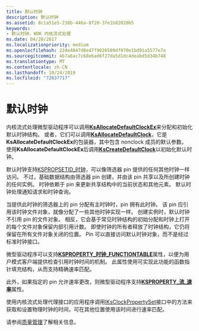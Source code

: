 ```yaml
---
title: 默认时钟
description: 默认时钟
ms.assetid: 8c1a51e5-238b-446a-8f20-3fe1b82020b5
keywords:
- 默认时钟，WDK 内核流式处理
ms.date: 04/20/2017
ms.localizationpriority: medium
ms.openlocfilehash: 224e4847d0ed7f9026589df970e1bd91a5577e7e
ms.sourcegitcommit: 4b7a6ac7c68e6ad6f27da5d1dc4deabd5d34b748
ms.translationtype: MT
ms.contentlocale: zh-CN
ms.lasthandoff: 10/24/2019
ms.locfileid: "72837717"
---
```

# <a name="default-clocks"></a>默认时钟





内核流式处理微型驱动程序可以调用[**KsAllocateDefaultClockEx**](https://docs.microsoft.com/windows-hardware/drivers/ddi/ks/nf-ks-ksallocatedefaultclockex)来分配和初始化默认时钟结构。 或者，它们可以调用[**KsAllocateDefaultClock**](https://docs.microsoft.com/windows-hardware/drivers/ddi/ks/nf-ks-ksallocatedefaultclock)，它是**KsAllocateDefaultClockEx**的包装器，其中包含 nonclock 成员的默认参数。 使用**KsAllocateDefaultClockEx**后调用[**KsCreateDefaultClock**](https://docs.microsoft.com/windows-hardware/drivers/ddi/ks/nf-ks-kscreatedefaultclock)以初始化默认时钟。

默认时钟支持[KSPROPSETID\_时钟](https://docs.microsoft.com/windows-hardware/drivers/stream/kspropsetid-clock)，可以像筛选器 pin 提供的任何其他时钟一样访问。 不过，基础数据结构由筛选器 pin 创建，并由该 pin 共享以及所创建时钟的任何实例。 时钟依赖于 pin 来更新共享结构中的当前状态和其他元素。 默认时钟处理通知请求和时钟查询。

当提供此时钟的筛选器上的 pin 分配有主时钟时，pin 拥有此时钟。 该 pin 应引用该时钟文件对象，就像分配了一些其他时钟实现一样。 创建实例时，默认时钟不引用 pin 的文件对象。 相反，它会基于常见时钟结构的初始分配和时钟上打开的每个文件对象保留内部引用计数。 即使时钟的所有者释放了时钟结构，它仍将保留在所有文件对象关闭的位置。 Pin 可以直接访问默认时钟对象，而不是经过标准时钟接口。

微型驱动程序可以支持[**KSPROPERTY\_时钟\_FUNCTIONTABLE**](https://docs.microsoft.com/windows-hardware/drivers/stream/ksproperty-clock-functiontable)属性，以便为用户模式客户端提供检查引用时钟时间的机制。 此属性使用可实现此功能的函数指针填充结构，从而支持精确速率匹配。

此外，如果指定的 pin 允许速率更改，则微型驱动程序支持[**KSPROPERTY\_流\_速率**](https://docs.microsoft.com/windows-hardware/drivers/stream/ksproperty-stream-rate)属性。

使用内核流式处理代理接口的应用程序调用[IKsClockPropertySet](https://docs.microsoft.com/windows-hardware/drivers/ddi/ksproxy/nn-ksproxy-iksclockpropertyset)接口中的方法来获取和设置物理时钟的时间，可在其他位置使用该时间进行速率匹配。

请参阅[质量管理](quality-management.md)了解相关信息。

 

 




